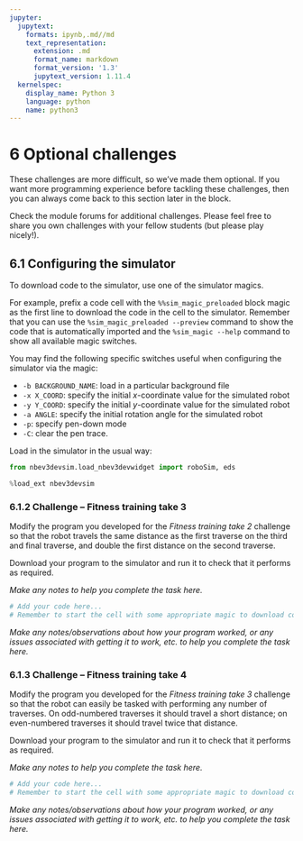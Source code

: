 ```yaml
---
jupyter:
  jupytext:
    formats: ipynb,.md//md
    text_representation:
      extension: .md
      format_name: markdown
      format_version: '1.3'
      jupytext_version: 1.11.4
  kernelspec:
    display_name: Python 3
    language: python
    name: python3
---
```


# 6 Optional challenges


These challenges are more difficult, so we’ve made them optional. If you want more programming experience before tackling these challenges, then you can always come back to this section later in the block.

Check the module forums for additional challenges. Please feel free to share you own challenges with your fellow students (but please play nicely!).


## 6.1 Configuring the simulator

To download code to the simulator, use one of the simulator magics.

For example, prefix a code cell with the `%%sim_magic_preloaded` block magic as the first line to download the code in the cell to the simulator. Remember that you can use the `%sim_magic_preloaded --preview` command to show the code that is automatically imported and the `%sim_magic --help` command to show all available magic switches.

You may find the following specific switches useful when configuring the simulator via the magic:

- `-b BACKGROUND_NAME`: load in a particular background file
- `-x X_COORD`: specify the initial *x*-coordinate value for the simulated robot
- `-y Y_COORD`: specify the initial *y*-coordinate value for the simulated robot
- `-a ANGLE`: specify the initial rotation angle for the simulated robot
- `-p`: specify pen-down mode
- `-C`: clear the pen trace.

Load in the simulator in the usual way:

```python
from nbev3devsim.load_nbev3devwidget import roboSim, eds

%load_ext nbev3devsim
```

### 6.1.2 Challenge – Fitness training take&nbsp;3

Modify the program you developed for the *Fitness training take&nbsp;2* challenge so that the robot travels the same distance as the first traverse on the third and final traverse, and double the first distance on the second traverse.

Download your program to the simulator and run it to check that it performs as required.

<!-- #region student=true -->
*Make any notes to help you complete the task here.*
<!-- #endregion -->

```python student=true
# Add your code here...
# Remember to start the cell with some appropriate magic to download code to the simulator

```

<!-- #region student=true -->
*Make any notes/observations about how your program worked, or any issues associated with getting it to work, etc. to help you complete the task here.*
<!-- #endregion -->

### 6.1.3 Challenge – Fitness training take&nbsp;4

Modify the program you developed for the *Fitness training take&nbsp;3* challenge so that the robot can easily be tasked with performing any number of traverses. On odd-numbered traverses it should travel a short distance; on even-numbered traverses it should travel twice that distance.

Download your program to the simulator and run it to check that it performs as required.

<!-- #region student=true -->
*Make any notes to help you complete the task here.*
<!-- #endregion -->

```python student=true
# Add your code here...
# Remember to start the cell with some appropriate magic to download code to the simulator

```

<!-- #region student=true -->
*Make any notes/observations about how your program worked, or any issues associated with getting it to work, etc. to help you complete the task here.*
<!-- #endregion -->
